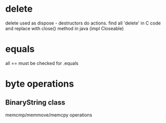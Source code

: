 # delete

delete used as dispose - destructors do actions. find all 'delete' in C code and replace with close() method in java (impl Closeable)


# equals

all == must be checked for .equals

# byte operations

## BinaryString class

memcmp/memmove/memcpy operations

